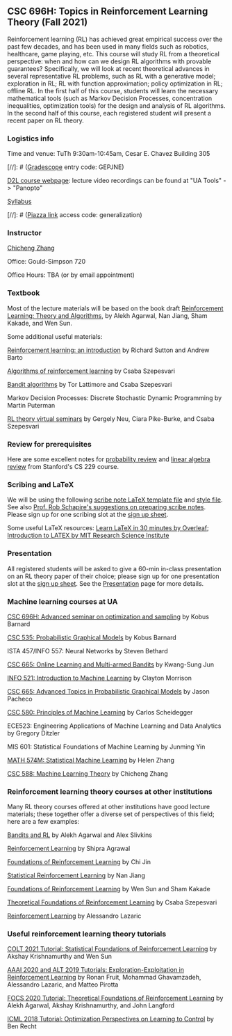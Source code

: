 ## CSC 696H: Topics in Reinforcement Learning Theory (Fall 2021)

Reinforcement learning (RL) has achieved great empirical success over the past few decades, and has been used in many fields such as robotics, healthcare, game playing, etc. This course will study RL from a theoretical perspective: when and how can we design RL algorithms with provable guarantees? Specifically, we will look at recent theoretical advances in several representative RL problems, such as RL with a generative model; exploration in RL; RL with function approximation; policy optimization in RL; offline RL. In the first half of this course, students will learn the necessary mathematical tools (such as Markov Decision Processes, concentration inequalities, optimization tools) for the design and analysis of RL algorithms. In the second half of this course, each registered student will present a recent paper on RL theory. 

### Logistics info

Time and venue: TuTh 9:30am-10:45am, Cesar E. Chavez Building 305

[//]: # ([Gradescope](https://www.gradescope.com/courses/60240) entry code: GEPJNE)

[D2L course webpage](https://d2l.arizona.edu/d2l/home/1077605): lecture video recordings can be found at "UA Tools" -> "Panopto"

[Syllabus](syllabus.pdf)

[//]: # ([Piazza link](https://piazza.com/arizona/spring2021/csc588) access code: generalization)



### Instructor

[Chicheng Zhang](https://zcc1307.github.io/)

Office: Gould-Simpson 720

Office Hours: TBA (or by email appointment)

### Textbook

Most of the lecture materials will be based on the book draft [Reinforcement Learning: Theory and Algorithms](https://rltheorybook.github.io/rltheorybook_AJKS.pdf), by Alekh Agarwal, Nan Jiang, Sham Kakade, and Wen Sun. 

Some additional useful materials:

[Reinforcement learning: an introduction](https://www.andrew.cmu.edu/course/10-703/textbook/BartoSutton.pdf) by Richard Sutton and Andrew Barto

[Algorithms of reinforcement learning](https://sites.ualberta.ca/~szepesva/rlbook.html) by Csaba Szepesvari 

[Bandit algorithms](https://tor-lattimore.com/downloads/book/book.pdf) by Tor Lattimore and Csaba Szepesvari

Markov Decision Processes: Discrete Stochastic Dynamic Programming by Martin Puterman 

[RL theory virtual seminars](https://sites.google.com/view/rltheoryseminars/home) by Gergely Neu, Ciara Pike-Burke, and Csaba Szepesvari

### Review for prerequisites

Here are some excellent notes for [probability review](http://cs229.stanford.edu/section/cs229-prob.pdf) and [linear algebra review](http://cs229.stanford.edu/section/cs229-linalg.pdf) from Stanford's CS 229 course.

### Scribing and LaTeX
We will be using the following [scribe note LaTeX template file](notes/scribe_template.tex) and [style file](notes/definitions.sty). See also [Prof. Rob Schapire's suggestions on preparing scribe notes](https://www.cs.princeton.edu/courses/archive/spring19/cos511/scribeinfo.html). Please sign up for one scribing slot at the [sign up sheet](https://docs.google.com/spreadsheets/d/1rcYglBVxMDPwRKHS-H9AvYpfEZawrQYynfsuJp0Nv0U/edit?usp=sharing).

Some useful LaTeX resources: [Learn LaTeX in 30 minutes by Overleaf](https://www.overleaf.com/learn/latex/Learn_LaTeX_in_30_minutes#Adding_math_to_LaTeX); [Introduction to LATEX by MIT Research Science Institute](http://web.mit.edu/rsi/www/pdfs/new-latex.pdf)


### Presentation 
All registered students will be asked to give a 60-min in-class presentation on an RL theory paper of their choice; please sign up for one presentation slot at the [sign up sheet](https://docs.google.com/spreadsheets/d/1rcYglBVxMDPwRKHS-H9AvYpfEZawrQYynfsuJp0Nv0U/edit?usp=sharing). See the [Presentation](presentation.html) page for more details. 

### Machine learning courses at UA
[CSC 696H: Advanced seminar on optimization and sampling](http://kobus.ca/teaching/cs696H/fall20/index.html) by Kobus Barnard

[CSC 535: Probabilistic Graphical Models](http://kobus.ca/teaching/cs535/spring18/index.html) by Kobus Barnard

ISTA 457/INFO 557: Neural Networks by Steven Bethard

[CSC 665: Online Learning and Multi-armed Bandits](https://kwangsungjun.github.io/teach/20.1.csc665/index.html) by Kwang-Sung Jun

[INFO 521: Introduction to Machine Learning](http://w3.sista.arizona.edu/~clayton/courses/ml/index.html) by Clayton Morrison

[CSC 665: Advanced Topics in Probabilistic Graphical Models](https://www2.cs.arizona.edu/~pachecoj/courses/csc665-1/index.html) by Jason Pacheco

[CSC 580: Principles of Machine Learning](https://cscheid.net/courses/spr19/csc665/) by Carlos Scheidegger

ECE523: Engineering Applications of Machine Learning and Data Analytics by Gregory Ditzler

MIS 601: Statistical Foundations of Machine Learning by Junming Yin

[MATH 574M: Statistical Machine Learning](http://math.arizona.edu/~hzhang/math574m.html) by Helen Zhang

[CSC 588: Machine Learning Theory](https://zcc1307.github.io/courses/csc588sp21/index.html) by Chicheng Zhang

### Reinforcement learning theory courses at other institutions

Many RL theory courses offered at other institutions have good lecture materials; these together offer a diverse set of perspectives of this field; here are a few examples:

[Bandits and RL](http://alekhagarwal.net/bandits_and_rl/) by Alekh Agarwal and Alex Slivkins

[Reinforcement Learning](https://ieor8100.github.io/rl/) by Shipra Agrawal

[Foundations of Reinforcement Learning](https://sites.google.com/view/cjin/ele524) by Chi Jin

[Statistical Reinforcement Learning](https://nanjiang.cs.illinois.edu/cs598/) by Nan Jiang

[Foundations of Reinforcement Learning](https://wensun.github.io/CS6789.html) by Wen Sun and Sham Kakade

[Theoretical Foundations of Reinforcement Learning](https://rltheory.github.io/pages/lectures/) by Csaba Szepesvari

[Reinforcement Learning](http://chercheurs.lille.inria.fr/~lazaric/Webpage/MVA-RL_Course16.html) by Alessandro Lazaric

### Useful reinforcement learning theory tutorials

[COLT 2021 Tutorial: Statistical Foundations of Reinforcement Learning](https://rltheorybook.github.io/colt21tutorial) by Akshay Krishnamurthy and Wen Sun

[AAAI 2020 and ALT 2019 Tutorials: Exploration-Exploitation in Reinforcement Learning](https://rlgammazero.github.io/) by Ronan Fruit, Mohammad Ghavamzadeh, Alessandro Lazaric, and Matteo Pirotta

[FOCS 2020 Tutorial: Theoretical Foundations of Reinforcement Learning](https://hunch.net/~tforl/) by Alekh Agarwal, Akshay Krishnamurthy, and John Langford

[ICML 2018 Tutorial: Optimization Perspectives on Learning to Control](https://people.eecs.berkeley.edu/~brecht/l2c-icml2018/) by Ben Recht